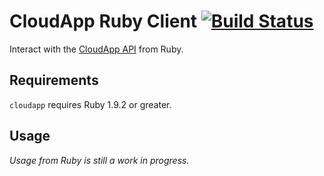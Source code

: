 # CloudApp Ruby Client [![Build Status](https://secure.travis-ci.org/cloudapp/cloudapp.png)](http://travis-ci.org/cloudapp/cloudapp)

Interact with the [CloudApp API][] from Ruby.

[cloudapp api]: http://developer.getcloudapp.com

## Requirements

`cloudapp` requires Ruby 1.9.2 or greater.


## Usage

_Usage from Ruby is still a work in progress._
